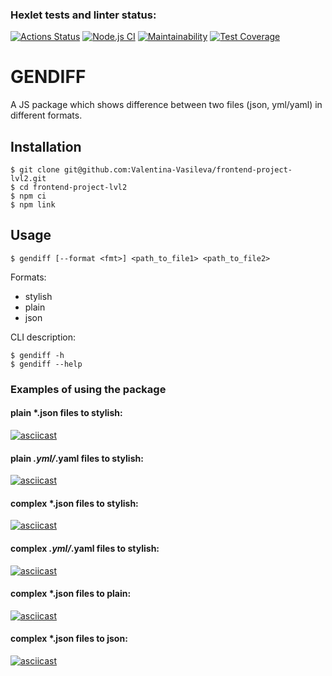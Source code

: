 ### Hexlet tests and linter status:
[![Actions Status](https://github.com/Valentina-Vasileva/frontend-project-lvl2/workflows/hexlet-check/badge.svg)](https://github.com/Valentina-Vasileva/frontend-project-lvl2/actions)
[![Node.js CI](https://github.com/Valentina-Vasileva/frontend-project-lvl2/workflows/Node.js%20CI/badge.svg)](https://github.com/Valentina-Vasileva/frontend-project-lvl2/actions)
[![Maintainability](https://api.codeclimate.com/v1/badges/515ee3565c72fd100f31/maintainability)](https://codeclimate.com/github/Valentina-Vasileva/frontend-project-lvl2/maintainability)
[![Test Coverage](https://api.codeclimate.com/v1/badges/515ee3565c72fd100f31/test_coverage)](https://codeclimate.com/github/Valentina-Vasileva/frontend-project-lvl2/test_coverage)

GENDIFF
========

A JS package which shows difference between two files (json, yml/yaml) in different formats.

## Installation

```console
$ git clone git@github.com:Valentina-Vasileva/frontend-project-lvl2.git
$ cd frontend-project-lvl2
$ npm ci
$ npm link
```


Usage
-----
```console
$ gendiff [--format <fmt>] <path_to_file1> <path_to_file2>
```

Formats:
- stylish
- plain
- json

CLI description:
```console
$ gendiff -h
$ gendiff --help
```

### Examples of using the package

#### plain *.json files to stylish:
[![asciicast](https://asciinema.org/a/r8nx7eTAL485LVxPPs9SeAO1N.svg)](https://asciinema.org/a/r8nx7eTAL485LVxPPs9SeAO1N)

#### plain *.yml/*.yaml files to stylish:
[![asciicast](https://asciinema.org/a/wcBUZkGl7jchpY3IhlmzawoeJ.svg)](https://asciinema.org/a/wcBUZkGl7jchpY3IhlmzawoeJ)

#### complex *.json files to stylish:
[![asciicast](https://asciinema.org/a/i6cpcy6YGHEC58KRIX1vg1wTw.svg)](https://asciinema.org/a/i6cpcy6YGHEC58KRIX1vg1wTw)

#### complex *.yml/*.yaml files to stylish:
[![asciicast](https://asciinema.org/a/2EgPSbVw3gr9pqmIXWHFSdD4c.svg)](https://asciinema.org/a/2EgPSbVw3gr9pqmIXWHFSdD4c)

#### complex *.json files to plain:
[![asciicast](https://asciinema.org/a/kTf4WNG1zHsMS5pEon9LWs8xg.svg)](https://asciinema.org/a/kTf4WNG1zHsMS5pEon9LWs8xg)

#### complex *.json files to json:
[![asciicast](https://asciinema.org/a/1vwDhmrS4U7Uvj6U6J2WxWQnu.svg)](https://asciinema.org/a/1vwDhmrS4U7Uvj6U6J2WxWQnu)